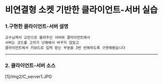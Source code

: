 # 비연결형 소켓 기반한 클라이언트-서버 실습
### 1.구현한 클라이언트-서버 설명
```
교수님께서 교안으로 올려주신 서버와 클라이언트에서
서버는 코드를 고치기 난해해서 바꾸지 않았고
클라이언트에서 키보드로 입력 받는 부분을 3번 반복하도록 구현해봤습니다
```

---

### 2. 클라이언트-서버 소스
[1]/img2/C_server1.JPG

